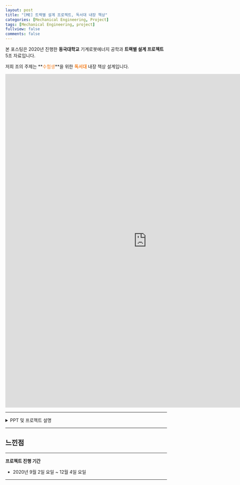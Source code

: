 ```yaml
---
layout: post
title: "[ME] 트랙별 설계 프로젝트, 독서대 내장 책상"
categories: [Mechanical Engineering, Project]
tags: [Mechanical Engineering, project]
fullview: false
comments: false
---
```


본 포스팅은 2020년 진행한 **동국대학교** 기계로봇에너지 공학과 **트랙별 설계 프로젝트** 5조 자료입니다.

저희 조의 주제는 **<span style="color:#F58224">수험생</span>**을 위한 **<span style="color:#F58224">독서대</span>** 내장 책상 설계입니다.

<iframe src="https://onedrive.live.com/embed?cid=ADFD1CC231D5D8DA&resid=ADFD1CC231D5D8DA%218220&authkey=AGbgbS-Gq7KFPO0&em=2" width="880" height="1040" frameborder="0" scrolling="no"></iframe>

---

<details>
<summary>PPT 및 프로젝트 설명</summary>
<div markdown="1">

<iframe src="https://onedrive.live.com/embed?cid=ADFD1CC231D5D8DA&amp;resid=ADFD1CC231D5D8DA%218217&amp;authkey=APNuYqnegaSQuQA&amp;em=2&amp;wdAr=1.3333333333333333" width="880px" height="518px" frameborder="0">포함된 <a target="_blank" href="https://office.com">Microsoft Office</a> 프레젠테이션, 제공: <a target="_blank" href="https://office.com/webapps">Office</a></iframe>

## 프로젝트 요약



</div>
</details>

---

## 느낀점



---

**프로젝트 진행 기간**
- 2020년 9월 2일 요일 ~ 12월 4일 요일

---